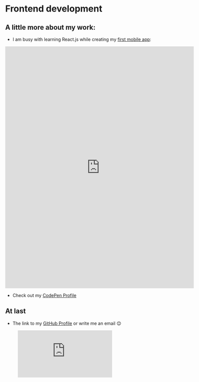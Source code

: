 
# Frontend development

## A little more about my work:
- I am busy with learning React.js while creating my [first mobile app](https://github.com/raphael-brand/react-game):
<iframe src='https://rb-math-game.netlify.app' frameborder='0' scrolling='no' marginheight='0' marginwidth='0' width='600px' height='770px'></iframe>

- Check out my [CodePen Profile](https://codepen.io/ioio)
## At last
- The link to my [GitHub Profile](https://git.io/vHPJ9)
or write me an email &#x1F60C;
<figure><embed src="https://wakatime.com/share/@272893e6-8930-4a15-9805-0e9cff63629b/4f7ae6be-8f5e-4fe0-9c95-0d9662b444b9.svg"></figure>
